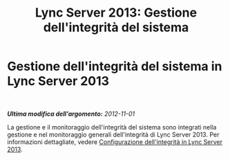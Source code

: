 ﻿---
title: "Lync Server 2013: Gestione dell'integrità del sistema"
TOCTitle: Gestione dell'integrità del sistema
ms:assetid: b7d653ff-0b7a-4d27-97e8-63f87c9be62f
ms:mtpsurl: https://technet.microsoft.com/it-it/library/Gg412897(v=OCS.15)
ms:contentKeyID: 49301754
ms.date: 08/24/2015
mtps_version: v=OCS.15
ms.translationtype: HT
---

# Gestione dell'integrità del sistema in Lync Server 2013

 

_**Ultima modifica dell'argomento:** 2012-11-01_

La gestione e il monitoraggio dell'integrità del sistema sono integrati nella gestione e nel monitoraggio generali dell'integrità di Lync Server 2013. Per informazioni dettagliate, vedere [Configurazione dell'integrità in Lync Server 2013](lync-server-2013-health-configuration-in-lync-server.md).

